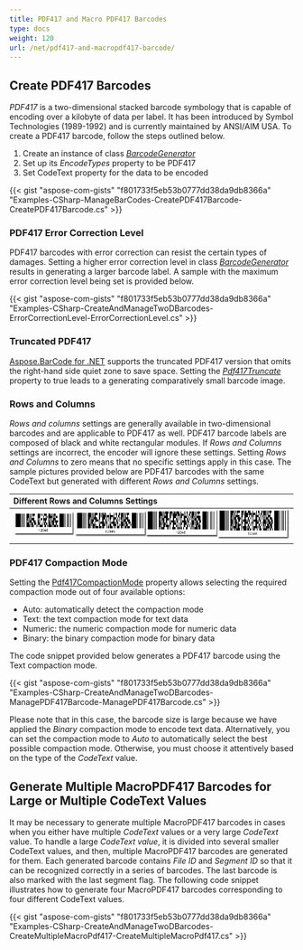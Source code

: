 ```yaml
---
title: PDF417 and Macro PDF417 Barcodes
type: docs
weight: 120
url: /net/pdf417-and-macropdf417-barcode/
---
```


## Create PDF417 Barcodes
*PDF417* is a two-dimensional stacked barcode symbology that is capable of encoding over a kilobyte of data per label. It has been introduced by Symbol Technologies (1989-1992) and is currently maintained by ANSI/AIM USA. To create a PDF417 barcode, follow the steps outlined below.

1. Create an instance of class [*BarcodeGenerator*](https://apireference.aspose.com/barcode/net/aspose.barcode.generation/barcodegenerator)
1. Set up its *EncodeTypes* property to be PDF417
1. Set CodeText property for the data to be encoded

{{< gist "aspose-com-gists" "f801733f5eb53b0777dd38da9db8366a" "Examples-CSharp-ManageBarCodes-CreatePDF417Barcode-CreatePDF417Barcode.cs" >}}

### PDF417 Error Correction Level
PDF417 barcodes with error correction can resist the certain types of damages. Setting a higher error correction level in class [*BarcodeGenerator*](https://apireference.aspose.com/barcode/net/aspose.barcode.generation/barcodegenerator) results in generating a larger barcode label. A sample with the maximum error correction level being set is provided below.

{{< gist "aspose-com-gists" "f801733f5eb53b0777dd38da9db8366a" "Examples-CSharp-CreateAndManageTwoDBarcodes-ErrorCorrectionLevel-ErrorCorrectionLevel.cs" >}}

### Truncated PDF417
[Aspose.BarCode for .NET](https://apireference.aspose.com/net/barcode) supports the truncated PDF417 version that omits the right-hand side quiet zone to save space. Setting the [*Pdf417Truncate*](https://apireference.aspose.com/barcode/net/aspose.barcode.generation/pdf417parameters/properties/pdf417truncate) property to true leads to a generating comparatively small barcode image.
  
### Rows and Columns
*Rows and columns* settings are generally available in two-dimensional barcodes and are applicable to PDF417 as well. PDF417 barcode labels are composed of black and white rectangular modules. If *Rows and Columns* settings are incorrect, the encoder will ignore these settings. Setting *Rows and Columns* to zero means that no specific settings apply in this case. The sample pictures provided below are PDF417 barcodes with the same CodeText but generated with different *Rows and Columns* settings.
  
|**Different Rows and Columns Settings**|
| :- |
|![todo:image_alt_text](pdf417-and-macropdf417-barcode_1.jpg)|
  
### PDF417 Compaction Mode
Setting the [Pdf417CompactionMode](https://apireference.aspose.com/barcode/net/aspose.barcode.generation/pdf417parameters/properties/pdf417compactionmode) property allows selecting the required compaction mode out of four available options: 

- Auto: automatically detect the compaction mode
- Text: the text compaction mode for text data
- Numeric: the numeric compaction mode for numeric data
- Binary: the binary compaction mode for binary data

The code snippet provided below generates a PDF417 barcode using the Text compaction mode.

{{< gist "aspose-com-gists" "f801733f5eb53b0777dd38da9db8366a" "Examples-CSharp-CreateAndManageTwoDBarcodes-ManagePDF417Barcode-ManagePDF417Barcode.cs" >}}

Please note that in this case, the barcode size is large because we have applied the *Binary* compaction mode to encode text data. Alternatively, you can set the compaction mode to *Auto* to automatically select the best possible compaction mode. Otherwise, you must choose it attentively based on the type of the *CodeText* value.

## Generate Multiple MacroPDF417 Barcodes for Large or Multiple CodeText Values
It may be necessary to generate multiple MacroPDF417 barcodes in cases when you either have multiple *CodeText* values or a very large *CodeText* value. To handle a large *CodeText value*, it is divided into several smaller CodeText values, and then, multiple MacroPDF417 barcodes are generated for them. Each generated barcode contains *File ID* and *Segment ID* so that it can be recognized correctly in a series of barcodes. The last barcode is also marked with the last segment flag. The following code snippet illustrates how to generate four MacroPDF417 barcodes corresponding to four different CodeText values.

{{< gist "aspose-com-gists" "f801733f5eb53b0777dd38da9db8366a" "Examples-CSharp-CreateAndManageTwoDBarcodes-CreateMultipleMacroPdf417-CreateMultipleMacroPdf417.cs" >}}
